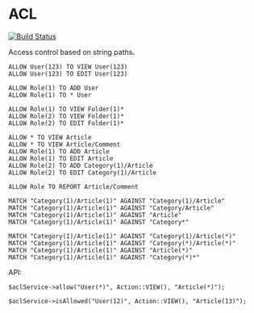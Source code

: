 # ACL

[![Build Status](https://secure.travis-ci.org/myclabs/ACL.png)](http://travis-ci.org/myclabs/ACL)

Access control based on string paths.

    ALLOW User(123) TO VIEW User(123)
    ALLOW User(123) TO EDIT User(123)

    ALLOW Role(1) TO ADD User
    ALLOW Role(1) TO * User

    ALLOW Role(1) TO VIEW Folder(1)*
    ALLOW Role(2) TO VIEW Folder(1)*
    ALLOW Role(2) TO EDIT Folder(1)*

    ALLOW * TO VIEW Article
    ALLOW * TO VIEW Article/Comment
    ALLOW Role(1) TO ADD Article
    ALLOW Role(1) TO EDIT Article
    ALLOW Role(2) TO ADD Category(1)/Article
    ALLOW Role(2) TO EDIT Category(1)/Article

    ALLOW Role TO REPORT Article/Comment

    MATCH "Category(1)/Article(1)" AGAINST "Category(1)/Article"
    MATCH "Category(1)/Article(1)" AGAINST "Category/Article"
    MATCH "Category(1)/Article(1)" AGAINST "Article"
    MATCH "Category(1)/Article(1)" AGAINST "Category*"

    MATCH "Category(1)/Article(1)" AGAINST "Category(1)/Article(*)"
    MATCH "Category(1)/Article(1)" AGAINST "Category(*)/Article(*)"
    MATCH "Category(1)/Article(1)" AGAINST "Article(*)"
    MATCH "Category(1)/Article(1)" AGAINST "Category(*)*"

API:

    $aclService->allow("User(*)", Action::VIEW(), "Article(*)");

    $aclService->isAllowed("User(12)", Action::VIEW(), "Article(13)");
